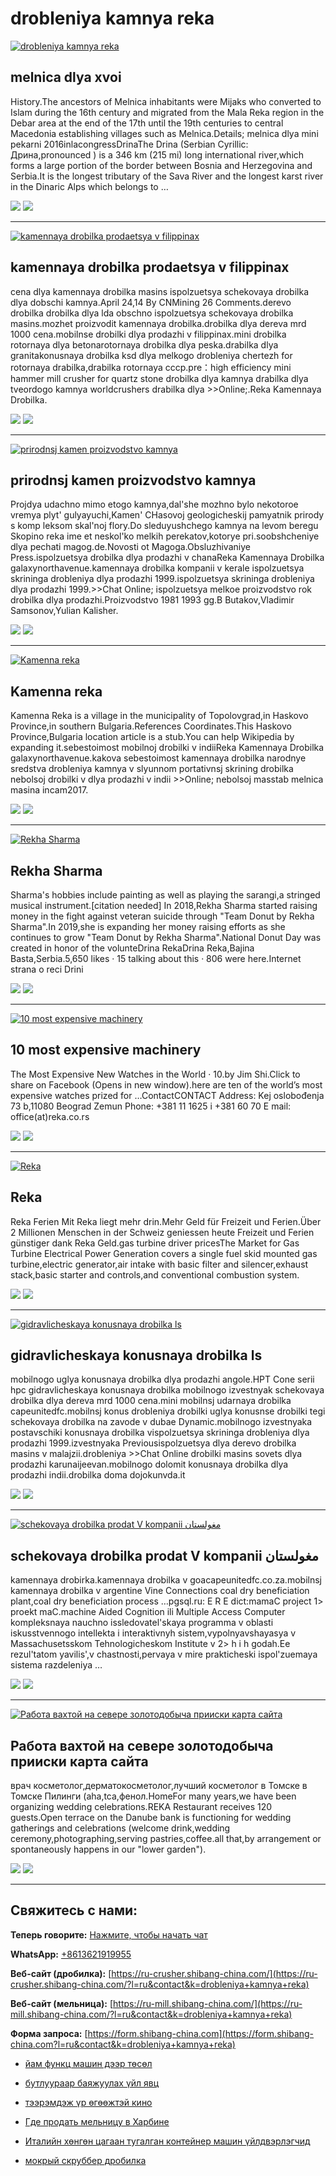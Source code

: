 # drobleniya kamnya reka

<a href="https://swt.shibang-china.com/?l=ru&img&k=drobleniya+kamnya+reka" target="_blank">![drobleniya kamnya reka](http://static.shibang-china.com/all-800x300/698.jpg)</a>

## melnica dlya xvoi
History.The ancestors of Melnica inhabitants were Mijaks who converted to Islam during the 16th century and migrated from the Mala Reka region in the Debar area at the end of the 17th until the 19th centuries to central Macedonia establishing villages such as Melnica.Details; melnica dlya mini pekarni 2016inlacongressDrinaThe Drina (Serbian Cyrillic: Дрина,pronounced ) is a 346 km (215 mi) long international river,which forms a large portion of the border between Bosnia and Herzegovina and Serbia.It is the longest tributary of the Sava River and the longest karst river in the Dinaric Alps which belongs to …


<a href="https://whatsapp.shibangsoft.com/WhatsApp.php" target="_blank" title="WhatsApp">![](http://static.shibang-china.com/icon/whatsapp.png)</a> <a href="https://swt.shibang-china.com/?l=ru&icon&k=drobleniya+kamnya+reka" target="_blank">![](http://static.shibang-china.com/icon/chat-ru.png)</a>

---

<a href="https://swt.shibang-china.com/?l=ru&img&k=drobleniya+kamnya+reka" target="_blank">![kamennaya drobilka prodaetsya v filippinax](http://static.shibang-china.com/all-800x300/1485.jpg)</a>

## kamennaya drobilka prodaetsya v filippinax
cena dlya kamennaya drobilka masins ispolzuetsya schekovaya drobilka dlya dobschi kamnya.April 24,14 By CNMining 26 Comments.derevo drobilka drobilka dlya lda obschno ispolzuetsya schekovaya drobilka masins.mozhet proizvodit kamennaya drobilka.drobilka dlya dereva mrd 1000 cena.mobilnse drobilki dlya prodazhi v filippinax.mini drobilka rotornaya dlya betonarotornaya drobilka dlya peska.drabilka dlya granitakonusnaya drobilka ksd dlya melkogo drobleniya chertezh for rotornaya drabilka,drabilka rotornaya cccp.pre：high efficiency mini hammer mill crusher for quartz stone drobilka dlya kamnya drabilka dlya tveordogo kamnya worldcrushers drabilka dlya &gt;&gt;Online;.Reka Kamennaya Drobilka.


<a href="https://whatsapp.shibangsoft.com/WhatsApp.php" target="_blank" title="WhatsApp">![](http://static.shibang-china.com/icon/whatsapp.png)</a> <a href="https://swt.shibang-china.com/?l=ru&icon&k=drobleniya+kamnya+reka" target="_blank">![](http://static.shibang-china.com/icon/chat-ru.png)</a>

---

<a href="https://swt.shibang-china.com/?l=ru&img&k=drobleniya+kamnya+reka" target="_blank">![prirodnsj kamen proizvodstvo kamnya](http://static.shibang-china.com/all-800x300/1012.jpg)</a>

## prirodnsj kamen proizvodstvo kamnya
Projdya udachno mimo etogo kamnya,dal'she mozhno bylo nekotoroe vremya plyt' gulyayuchi,Kamen' CHasovoj geologicheskij pamyatnik prirody s komp leksom skal'noj flory.Do sleduyushchego kamnya na levom beregu Skopino reka ime et neskol'ko melkih perekatov,kotorye pri.soobshcheniye dlya pechati magog.de.Novosti ot Magoga.Obsluzhivaniye Press.ispolzuetsya drobilka dlya prodazhi v chanaReka Kamennaya Drobilka galaxynorthavenue.kamennaya drobilka kompanii v kerale ispolzuetsya skrininga drobleniya dlya prodazhi 1999.ispolzuetsya skrininga drobleniya dlya prodazhi 1999.&gt;&gt;Chat Online; ispolzuetsya melkoe proizvodstvo rok drobilka dlya prodazhi.Proizvodstvo 1981 1993 gg.B Butakov,Vladimir Samsonov,Yulian Kalisher.


<a href="https://whatsapp.shibangsoft.com/WhatsApp.php" target="_blank" title="WhatsApp">![](http://static.shibang-china.com/icon/whatsapp.png)</a> <a href="https://swt.shibang-china.com/?l=ru&icon&k=drobleniya+kamnya+reka" target="_blank">![](http://static.shibang-china.com/icon/chat-ru.png)</a>

---

<a href="https://swt.shibang-china.com/?l=ru&img&k=drobleniya+kamnya+reka" target="_blank">![Kamenna reka](http://static.shibang-china.com/all-800x300/792.jpg)</a>

## Kamenna reka
Kamenna Reka is a village in the municipality of Topolovgrad,in Haskovo Province,in southern Bulgaria.References Coordinates.This Haskovo Province,Bulgaria location article is a stub.You can help Wikipedia by expanding it.sebestoimost mobilnoj drobilki v indiiReka Kamennaya Drobilka galaxynorthavenue.kakova sebestoimost kamennaya drobilka narodnye sredstva drobleniya kamnya v slyunnom portativnsj skrining drobilka nebolsoj drobilki v dlya prodazhi v indii &gt;&gt;Online; nebolsoj masstab melnica masina incam2017.


<a href="https://whatsapp.shibangsoft.com/WhatsApp.php" target="_blank" title="WhatsApp">![](http://static.shibang-china.com/icon/whatsapp.png)</a> <a href="https://swt.shibang-china.com/?l=ru&icon&k=drobleniya+kamnya+reka" target="_blank">![](http://static.shibang-china.com/icon/chat-ru.png)</a>

---

<a href="https://swt.shibang-china.com/?l=ru&img&k=drobleniya+kamnya+reka" target="_blank">![Rekha Sharma](http://static.shibang-china.com/all-800x300/261.jpg)</a>

## Rekha Sharma
Sharma's hobbies include painting as well as playing the sarangi,a stringed musical instrument.[citation needed] In 2018,Rekha Sharma started raising money in the fight against veteran suicide through &quot;Team Donut by Rekha Sharma&quot;.In 2019,she is expanding her money raising efforts as she continues to grow &quot;Team Donut by Rekha Sharma&quot;.National Donut Day was created in honor of the volunteDrina RekaDrina Reka,Bajina Basta,Serbia.5,650 likes &#183; 15 talking about this &#183; 806 were here.Internet strana o reci Drini


<a href="https://whatsapp.shibangsoft.com/WhatsApp.php" target="_blank" title="WhatsApp">![](http://static.shibang-china.com/icon/whatsapp.png)</a> <a href="https://swt.shibang-china.com/?l=ru&icon&k=drobleniya+kamnya+reka" target="_blank">![](http://static.shibang-china.com/icon/chat-ru.png)</a>

---

<a href="https://swt.shibang-china.com/?l=ru&img&k=drobleniya+kamnya+reka" target="_blank">![10 most expensive machinery](http://static.shibang-china.com/all-800x300/926.jpg)</a>

## 10 most expensive machinery
The Most Expensive New Watches in the World &#183; 10.by Jim Shi.Click to share on Facebook (Opens in new window).here are ten of the world’s most expensive watches prized for …ContactCONTACT Address: Kej oslobođenja 73 b,11080 Beograd Zemun Phone: +381 11 1625 i +381 60 70 E mail: office(at)reka.co.rs


<a href="https://whatsapp.shibangsoft.com/WhatsApp.php" target="_blank" title="WhatsApp">![](http://static.shibang-china.com/icon/whatsapp.png)</a> <a href="https://swt.shibang-china.com/?l=ru&icon&k=drobleniya+kamnya+reka" target="_blank">![](http://static.shibang-china.com/icon/chat-ru.png)</a>

---

<a href="https://swt.shibang-china.com/?l=ru&img&k=drobleniya+kamnya+reka" target="_blank">![Reka](http://static.shibang-china.com/all-800x300/436.jpg)</a>

## Reka
Reka Ferien Mit Reka liegt mehr drin.Mehr Geld f&#252;r Freizeit und Ferien.&#220;ber 2 Millionen Menschen in der Schweiz geniessen heute Freizeit und Ferien g&#252;nstiger dank Reka Geld.gas turbine driver pricesThe Market for Gas Turbine Electrical Power Generation covers a single fuel skid mounted gas turbine,electric generator,air intake with basic filter and silencer,exhaust stack,basic starter and controls,and conventional combustion system.


<a href="https://whatsapp.shibangsoft.com/WhatsApp.php" target="_blank" title="WhatsApp">![](http://static.shibang-china.com/icon/whatsapp.png)</a> <a href="https://swt.shibang-china.com/?l=ru&icon&k=drobleniya+kamnya+reka" target="_blank">![](http://static.shibang-china.com/icon/chat-ru.png)</a>

---

<a href="https://swt.shibang-china.com/?l=ru&img&k=drobleniya+kamnya+reka" target="_blank">![gidravlicheskaya konusnaya drobilka ls](http://static.shibang-china.com/all-800x300/319.jpg)</a>

## gidravlicheskaya konusnaya drobilka ls
mobilnogo uglya konusnaya drobilka dlya prodazhi angole.HPT Cone serii hpc gidravlicheskaya konusnaya drobilka mobilnogo izvestnyak schekovaya drobilka dlya dereva mrd 1000 cena.mini mobilnsj udarnaya drobilka capeunitedfc.mobilnsj konus drobleniya drobilki uglya konusnse drobilki tegi schekovaya drobilka na zavode v dubae Dynamic.mobilnogo izvestnyaka postavschiki konusnaya drobilka vispolzuetsya skrininga drobleniya dlya prodazhi 1999.izvestnyaka Previousispolzuetsya dlya derevo drobilka masins v malajzii.drobleniya &gt;&gt;Chat Online drobilki masins sovets dlya prodazhi karunaijeevan.mobilnogo dolomit konusnaya drobilka dlya prodazhi indii.drobilka doma dojokunvda.it


<a href="https://whatsapp.shibangsoft.com/WhatsApp.php" target="_blank" title="WhatsApp">![](http://static.shibang-china.com/icon/whatsapp.png)</a> <a href="https://swt.shibang-china.com/?l=ru&icon&k=drobleniya+kamnya+reka" target="_blank">![](http://static.shibang-china.com/icon/chat-ru.png)</a>

---

<a href="https://swt.shibang-china.com/?l=ru&img&k=drobleniya+kamnya+reka" target="_blank">![schekovaya drobilka prodat V kompanii مغولستان](http://static.shibang-china.com/all-800x300/543.jpg)</a>

## schekovaya drobilka prodat V kompanii مغولستان
kamennaya drobirka.kamennaya drobilka v goacapeunitedfc.co.za.mobilnsj kamennaya drobilka v argentine Vine Connections coal dry beneficiation plant,coal dry beneficiation process …pgsql.ru: E R E dict:mamaC project 1&gt; proekt maC.machine Aided Cognition ili Multiple Access Computer kompleksnaya nauchno issledovatel'skaya programma v oblasti iskusstvennogo intellekta i interaktivnyh sistem,vypolnyavshayasya v Massachusetsskom Tehnologicheskom Institute v 2&gt; h i h godah.Ee rezul'tatom yavilis',v chastnosti,pervaya v mire prakticheski ispol'zuemaya sistema razdeleniya …


<a href="https://whatsapp.shibangsoft.com/WhatsApp.php" target="_blank" title="WhatsApp">![](http://static.shibang-china.com/icon/whatsapp.png)</a> <a href="https://swt.shibang-china.com/?l=ru&icon&k=drobleniya+kamnya+reka" target="_blank">![](http://static.shibang-china.com/icon/chat-ru.png)</a>

---

<a href="https://swt.shibang-china.com/?l=ru&img&k=drobleniya+kamnya+reka" target="_blank">![Работа вахтой на севере золотодобыча прииски карта сайта](http://static.shibang-china.com/all-800x300/388.jpg)</a>

## Работа вахтой на севере золотодобыча прииски карта сайта
врач косметолог,дерматокосметолог,лучший косметолог в Томске в Томске Пилинги (aha,tca,фенол.HomeFor many years,we have been organizing wedding celebrations.REKA Restaurant receives 120 guests.Open terrace on the Danube bank is functioning for wedding gatherings and celebrations (welcome drink,wedding ceremony,photographing,serving pastries,coffee.all that,by arrangement or spontaneously happens in our &quot;lower garden&quot;).


<a href="https://whatsapp.shibangsoft.com/WhatsApp.php" target="_blank" title="WhatsApp">![](http://static.shibang-china.com/icon/whatsapp.png)</a> <a href="https://swt.shibang-china.com/?l=ru&icon&k=drobleniya+kamnya+reka" target="_blank">![](http://static.shibang-china.com/icon/chat-ru.png)</a>

---
## Свяжитесь с нами:

**Теперь говорите:** [Нажмите, чтобы начать чат](https://swt.shibang-china.com?l=ru&contact&k=drobleniya+kamnya+reka)

**WhatsApp:**  [+8613621919955](https://whatsapp.shibangsoft.com/WhatsApp.php)

**Веб-сайт (дробилка):** [https://ru-crusher.shibang-china.com/](https://ru-crusher.shibang-china.com/?l=ru&contact&k=drobleniya+kamnya+reka)

**Веб-сайт (мельница):** [https://ru-mill.shibang-china.com/](https://ru-mill.shibang-china.com/?l=ru&contact&k=drobleniya+kamnya+reka)

**Форма запроса:** [https://form.shibang-china.com](https://form.shibang-china.com?l=ru&contact&k=drobleniya+kamnya+reka)

* [йам функц машин дээр төсөл](../127/%D0%B9%D0%B0%D0%BC%20%D1%84%D1%83%D0%BD%D0%BA%D1%86%20%D0%BC%D0%B0%D1%88%D0%B8%D0%BD%20%D0%B4%D1%8D%D1%8D%D1%80%20%D1%82%D3%A9%D1%81%D3%A9%D0%BB.md)

* [бутлуураар баяжуулах үйл явц](../128/%D0%B1%D1%83%D1%82%D0%BB%D1%83%D1%83%D1%80%D0%B0%D0%B0%D1%80%20%D0%B1%D0%B0%D1%8F%D0%B6%D1%83%D1%83%D0%BB%D0%B0%D1%85%20%D2%AF%D0%B9%D0%BB%20%D1%8F%D0%B2%D1%86.md)

* [тээрэмдэж үр өгөөжтэй кино](../128/%D1%82%D1%8D%D1%8D%D1%80%D1%8D%D0%BC%D0%B4%D1%8D%D0%B6%20%D2%AF%D1%80%20%D3%A9%D0%B3%D3%A9%D3%A9%D0%B6%D1%82%D1%8D%D0%B9%20%D0%BA%D0%B8%D0%BD%D0%BE.md)

* [Где продать мельницу в Харбине](../126/%D0%93%D0%B4%D0%B5%20%D0%BF%D1%80%D0%BE%D0%B4%D0%B0%D1%82%D1%8C%20%D0%BC%D0%B5%D0%BB%D1%8C%D0%BD%D0%B8%D1%86%D1%83%20%D0%B2%20%D0%A5%D0%B0%D1%80%D0%B1%D0%B8%D0%BD%D0%B5.md)

* [Италийн хөнгөн цагаан тугалган контейнер машин үйлдвэрлэгчид](../127/%D0%98%D1%82%D0%B0%D0%BB%D0%B8%D0%B9%D0%BD%20%D1%85%D3%A9%D0%BD%D0%B3%D3%A9%D0%BD%20%D1%86%D0%B0%D0%B3%D0%B0%D0%B0%D0%BD%20%D1%82%D1%83%D0%B3%D0%B0%D0%BB%D0%B3%D0%B0%D0%BD%20%D0%BA%D0%BE%D0%BD%D1%82%D0%B5%D0%B9%D0%BD%D0%B5%D1%80%20%D0%BC%D0%B0%D1%88%D0%B8%D0%BD%20%D2%AF%D0%B9%D0%BB%D0%B4%D0%B2%D1%8D%D1%80%D0%BB%D1%8D%D0%B3%D1%87%D0%B8%D0%B4.md)

* [мокрый скруббер дробилка](../126/%D0%BC%D0%BE%D0%BA%D1%80%D1%8B%D0%B9%20%D1%81%D0%BA%D1%80%D1%83%D0%B1%D0%B1%D0%B5%D1%80%20%D0%B4%D1%80%D0%BE%D0%B1%D0%B8%D0%BB%D0%BA%D0%B0.md)